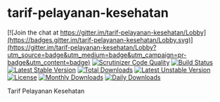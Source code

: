 # tarif-pelayanan-kesehatan

[![Join the chat at https://gitter.im/tarif-pelayanan-kesehatan/Lobby](https://badges.gitter.im/tarif-pelayanan-kesehatan/Lobby.svg)](https://gitter.im/tarif-pelayanan-kesehatan/Lobby?utm_source=badge&utm_medium=badge&utm_campaign=pr-badge&utm_content=badge)
[![Scrutinizer Code Quality](https://scrutinizer-ci.com/g/bantenprov/tarif-pelayanan-kesehatan/badges/quality-score.png?b=master)](https://scrutinizer-ci.com/g/bantenprov/tarif-pelayanan-kesehatan/?branch=master)
[![Build Status](https://scrutinizer-ci.com/g/bantenprov/tarif-pelayanan-kesehatan/badges/build.png?b=master)](https://scrutinizer-ci.com/g/bantenprov/tarif-pelayanan-kesehatan/build-status/master)
[![Latest Stable Version](https://poser.pugx.org/bantenprov/tarif-pelayanan-kesehatan/v/stable)](https://packagist.org/packages/bantenprov/tarif-pelayanan-kesehatan)
[![Total Downloads](https://poser.pugx.org/bantenprov/tarif-pelayanan-kesehatan/downloads)](https://packagist.org/packages/bantenprov/tarif-pelayanan-kesehatan)
[![Latest Unstable Version](https://poser.pugx.org/bantenprov/tarif-pelayanan-kesehatan/v/unstable)](https://packagist.org/packages/bantenprov/tarif-pelayanan-kesehatan)
[![License](https://poser.pugx.org/bantenprov/tarif-pelayanan-kesehatan/license)](https://packagist.org/packages/bantenprov/tarif-pelayanan-kesehatan)
[![Monthly Downloads](https://poser.pugx.org/bantenprov/tarif-pelayanan-kesehatan/d/monthly)](https://packagist.org/packages/bantenprov/tarif-pelayanan-kesehatan)
[![Daily Downloads](https://poser.pugx.org/bantenprov/tarif-pelayanan-kesehatan/d/daily)](https://packagist.org/packages/bantenprov/tarif-pelayanan-kesehatan)

Tarif Pelayanan Kesehatan

